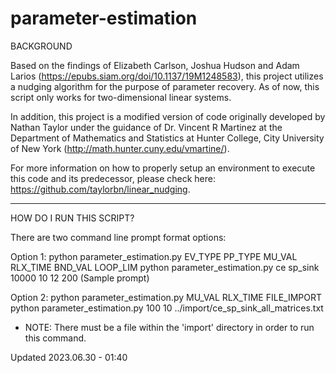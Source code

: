 # parameter-estimation

BACKGROUND

Based on the findings of Elizabeth Carlson, Joshua Hudson and Adam Larios (https://epubs.siam.org/doi/10.1137/19M1248583),
this project utilizes a nudging algorithm for the purpose of parameter recovery. As of now, this script only works for two-dimensional linear systems.

In addition, this project is a modified version of code originally developed by Nathan Taylor
under the guidance of Dr. Vincent R Martinez at the Department of Mathematics and Statistics at Hunter College, City University of New York
(http://math.hunter.cuny.edu/vmartine/).

For more information on how to properly setup an environment to execute this code
and its predecessor, please check here: https://github.com/taylorbn/linear_nudging.


--------------------------------------------------------------------------------------------------


HOW DO I RUN THIS SCRIPT?

There are two command line prompt format options:

Option 1: 
python parameter_estimation.py EV_TYPE PP_TYPE MU_VAL RLX_TIME BND_VAL LOOP_LIM
python parameter_estimation.py ce sp_sink 10000 10 12 200 (Sample prompt)

Option 2: 
python parameter_estimation.py MU_VAL RLX_TIME FILE_IMPORT
python parameter_estimation.py 100 10 ../import/ce_sp_sink_all_matrices.txt
* NOTE: There must be a file within the 'import' directory in order to run this command.


Updated 2023.06.30 - 01:40
